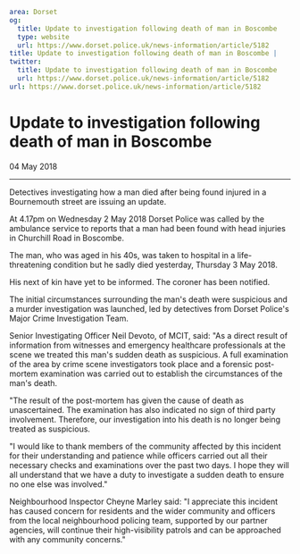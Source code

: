 ```yaml
area: Dorset
og:
  title: Update to investigation following death of man in Boscombe
  type: website
  url: https://www.dorset.police.uk/news-information/article/5182
title: Update to investigation following death of man in Boscombe |
twitter:
  title: Update to investigation following death of man in Boscombe
  url: https://www.dorset.police.uk/news-information/article/5182
url: https://www.dorset.police.uk/news-information/article/5182
```

# Update to investigation following death of man in Boscombe

04 May 2018

* * *

Detectives investigating how a man died after being found injured in a Bournemouth street are issuing an update.

At 4.17pm on Wednesday 2 May 2018 Dorset Police was called by the ambulance service to reports that a man had been found with head injuries in Churchill Road in Boscombe.

The man, who was aged in his 40s, was taken to hospital in a life-threatening condition but he sadly died yesterday, Thursday 3 May 2018.

His next of kin have yet to be informed. The coroner has been notified.

The initial circumstances surrounding the man's death were suspicious and a murder investigation was launched, led by detectives from Dorset Police's Major Crime Investigation Team.

Senior Investigating Officer Neil Devoto, of MCIT, said: "As a direct result of information from witnesses and emergency healthcare professionals at the scene we treated this man's sudden death as suspicious. A full examination of the area by crime scene investigators took place and a forensic post-mortem examination was carried out to establish the circumstances of the man's death.

"The result of the post-mortem has given the cause of death as unascertained. The examination has also indicated no sign of third party involvement. Therefore, our investigation into his death is no longer being treated as suspicious.

"I would like to thank members of the community affected by this incident for their understanding and patience while officers carried out all their necessary checks and examinations over the past two days. I hope they will all understand that we have a duty to investigate a sudden death to ensure no one else was involved."

Neighbourhood Inspector Cheyne Marley said: "I appreciate this incident has caused concern for residents and the wider community and officers from the local neighbourhood policing team, supported by our partner agencies, will continue their high-visibility patrols and can be approached with any community concerns."
